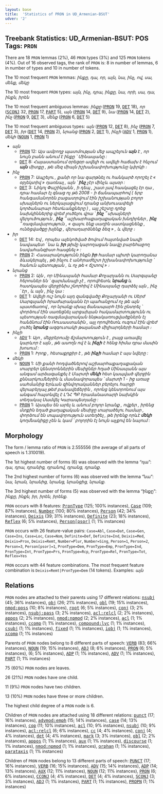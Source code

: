 ```yaml
---
layout: base
title:  'Statistics of PRON in UD_Armenian-BSUT'
udver: '2'
---
```


## Treebank Statistics: UD_Armenian-BSUT: POS Tags: `PRON`

There are 18 `PRON` lemmas (2%), 46 `PRON` types (3%) and 125 `PRON` tokens (4%).
Out of 16 observed tags, the rank of `PRON` is: 8 in number of lemmas, 6 in number of types and 10 in number of tokens.

The 10 most frequent `PRON` lemmas: <em>ինքը, դա, որ, այն, նա, ինչ, ով, սա, մենք, մեկը</em>

The 10 most frequent `PRON` types:  <em>այն, ինչ, դրա, ինքը, նա, որի, սա, դա, ինքն, իրեն</em>

The 10 most frequent ambiguous lemmas: <em>ինքը</em> (<tt><a href="hy_bsut-pos-PRON.html">PRON</a></tt> 19, <tt><a href="hy_bsut-pos-DET.html">DET</a></tt> 18), <em>որ</em> (<tt><a href="hy_bsut-pos-SCONJ.html">SCONJ</a></tt> 32, <tt><a href="hy_bsut-pos-PRON.html">PRON</a></tt> 17, <tt><a href="hy_bsut-pos-PART.html">PART</a></tt> 5), <em>այն</em> (<tt><a href="hy_bsut-pos-PRON.html">PRON</a></tt> 14, <tt><a href="hy_bsut-pos-DET.html">DET</a></tt> 9), <em>նա</em> (<tt><a href="hy_bsut-pos-PRON.html">PRON</a></tt> 14, <tt><a href="hy_bsut-pos-DET.html">DET</a></tt> 2), <em>ինչ</em> (<tt><a href="hy_bsut-pos-PRON.html">PRON</a></tt> 9, <tt><a href="hy_bsut-pos-DET.html">DET</a></tt> 3), <em>մենք</em> (<tt><a href="hy_bsut-pos-PRON.html">PRON</a></tt> 6, <tt><a href="hy_bsut-pos-DET.html">DET</a></tt> 5)

The 10 most frequent ambiguous types:  <em>այն</em> (<tt><a href="hy_bsut-pos-PRON.html">PRON</a></tt> 12, <tt><a href="hy_bsut-pos-DET.html">DET</a></tt> 8), <em>ինչ</em> (<tt><a href="hy_bsut-pos-PRON.html">PRON</a></tt> 7, <tt><a href="hy_bsut-pos-DET.html">DET</a></tt> 3), <em>իր</em> (<tt><a href="hy_bsut-pos-DET.html">DET</a></tt> 14, <tt><a href="hy_bsut-pos-PRON.html">PRON</a></tt> 2), <em>նրանց</em> (<tt><a href="hy_bsut-pos-PRON.html">PRON</a></tt> 2, <tt><a href="hy_bsut-pos-DET.html">DET</a></tt> 1), <em>ինչի</em> (<tt><a href="hy_bsut-pos-ADV.html">ADV</a></tt> 1, <tt><a href="hy_bsut-pos-PRON.html">PRON</a></tt> 1), <em>մեկի</em> (<tt><a href="hy_bsut-pos-NOUN.html">NOUN</a></tt> 1, <tt><a href="hy_bsut-pos-PRON.html">PRON</a></tt> 1)


* <em>այն</em>
  * <tt><a href="hy_bsut-pos-PRON.html">PRON</a></tt> 12: <em>Այս ամբողջ պատմության մեջ ապշելուն <b>այն</b> է , որ նույն բանն անում է ինքը ՝ Մինասյանը :</em>
  * <tt><a href="hy_bsut-pos-DET.html">DET</a></tt> 8: <em>Հայաստանում օրեցօր ավելի ու ավելի հաճախ է հնչում <b>այն</b> միտքը , թե մեզ միայն իշխանափոխությունը կփրկի ։</em>
* <em>ինչ</em>
  * <tt><a href="hy_bsut-pos-PRON.html">PRON</a></tt> 7: <em>Ապշելու , քանի որ նա զարթնել ու հանկարծ որոշել է « օբյեկտիվ » դառնալ , այն ՝ <b>ինչ</b> չէր մինչև այսօր :</em>
  * <tt><a href="hy_bsut-pos-DET.html">DET</a></tt> 3: <em>Նիկոլ Փաշինյանն , ի դեպ , շատ լավ հասկացել էր դա , դրա համար էլ գնաց ոչ թե 2008 - ի ճանապարհով ( երբ հանգամանորեն բացատրվում էին իշխանության բոլոր սխալներն ու ներկայացվում դրանց անխուսափելի կործանարար հետևանքները ) , այլ շեշտը դրեց նախկիններից վրեժ լուծելու վրա ՝ <b>ինչ</b> ՞ սխալների վերլուծություն , <b>ինչ</b> ՞ աշխարհաքաղաքական խնդիրներ , <b>ինչ</b> ՞ ռազմավարություն , « գալու ենք սաղին սատկացնենք , ունեցվածքը խլենք , վերադարձնենք ձեզ » , և վերջ ։</em>
* <em>իր</em>
  * <tt><a href="hy_bsut-pos-DET.html">DET</a></tt> 14: <em>Եվ , որպես ալեկոծված ծովում հայտնված նավի նավապետ ՝ նա և <b>իր</b> թիմը կարողացան նավը բարեհաջող նավահանգիստ հասցնել » :</em>
  * <tt><a href="hy_bsut-pos-PRON.html">PRON</a></tt> 2: <em>Հասարակությունն ինքն <b>իր</b> համար պիտի կարողանա ձևակերպել , թե ինչու է անհրաժեշտ իշխանափոխությունը ՝ հանուն պետության , և ոչ թե « ճշտով » ։</em>
* <em>նրանց</em>
  * <tt><a href="hy_bsut-pos-PRON.html">PRON</a></tt> 2: <em>Այն , որ Մինասյանի համար Քոչարյանն ու Սարգսյանը հերոսներ են ՝ զարմանալի չէ , որովհետև <b>նրանց</b> և հատկապես վերջինիս շնորհիվ է Մինասյանը դարձել այն , ինչ ՝ էր , և այն , ինչ կա :</em>
  * <tt><a href="hy_bsut-pos-DET.html">DET</a></tt> 1: <em>Ավելի ուշ նույն այդ զանգվածը Քոչարյանի ու Սերժ Սարգսյանի հրաժարականն էր պահանջում ոչ թե այն պատճառով , որ նրանք սխալ ճանապարհ էին ընտրել ՝ փորձում էին սառեցնել արցախյան հակամարտությունն ու պետության ռազմավարական ենթակառուցվածքներն էլ հանձնում էին Ռուսաստանին , այլ որովհետև ուզում էին վրեժ լուծել <b>նրանց</b> ազգուտակի թալանած միլիարդների համար ։</em>
* <em>ինչի</em>
  * <tt><a href="hy_bsut-pos-ADV.html">ADV</a></tt> 1: <em>Այո , մեջբերումը ճշմարտություն է , բայց առավել կարևոր է այն , թե ասողն ով է և <b>ինչի</b> է հենց հիմա դրա մասին խոսում :</em>
  * <tt><a href="hy_bsut-pos-PRON.html">PRON</a></tt> 1: <em>Իրոք , հետաքրքիր է , թե <b>ինչի</b> համար է այս նվերը :</em>
* <em>մեկի</em>
  * <tt><a href="hy_bsut-pos-NOUN.html">NOUN</a></tt> 1: <em>Մի քանի հոդվածներով աշխարհաքաղաքական տարբեր կենտրոններին մեսիջներ հղած Մինասյանն այս անգամ արձագանքել է Մարտի <b>մեկի</b> հետ կապված վերջին քննարկումներին և մասնավորապես ՝ մարտի 1 - ից առաջ սահմանից Երևան զինվորականներ բերելու հարցի վերաբերյալ թեժ բանավեճերին , որոնց կենտրոնում այս անգամ հայտնվել է ԼՂՀ ՊԲ հրամանատարի նախկին տեղակալ Սամվել Կարապետյանը :</em>
  * <tt><a href="hy_bsut-pos-PRON.html">PRON</a></tt> 1: <em>Այսպես են արել և անում բոլոր նրանք , ովքեր , իրենց մտքին եղած քաղաքական մեսիջը տարածելու համար , փորձում են տպավորություն ստեղծել , թե իրենք որևէ <b>մեկի</b> կողմնակիցը չեն և կամ ՝ բոլորին էլ նույն աչքով են նայում :</em>

## Morphology

The form / lemma ratio of `PRON` is 2.555556 (the average of all parts of speech is 1.310019).

The 1st highest number of forms (6) was observed with the lemma “դա”: <em>դա, դրա, դրանից, դրանով, դրանց, դրանք</em>.

The 2nd highest number of forms (6) was observed with the lemma “նա”: <em>նա, նրան, նրանից, նրանց, նրանցից, նրանք</em>.

The 3rd highest number of forms (5) was observed with the lemma “ինքը”: <em>ինքը, ինքն, իր, իրեն, իրենք</em>.

`PRON` occurs with 8 features: <tt><a href="hy_bsut-feat-PronType.html">PronType</a></tt> (125; 100% instances), <tt><a href="hy_bsut-feat-Case.html">Case</a></tt> (109; 87% instances), <tt><a href="hy_bsut-feat-Number.html">Number</a></tt> (100; 80% instances), <tt><a href="hy_bsut-feat-Person.html">Person</a></tt> (42; 34% instances), <tt><a href="hy_bsut-feat-Deixis.html">Deixis</a></tt> (39; 31% instances), <tt><a href="hy_bsut-feat-Definite.html">Definite</a></tt> (23; 18% instances), <tt><a href="hy_bsut-feat-Reflex.html">Reflex</a></tt> (6; 5% instances), <tt><a href="hy_bsut-feat-Person-psor.html">Person[psor]</a></tt> (1; 1% instances)

`PRON` occurs with 26 feature-value pairs: `Case=Abl`, `Case=Dat`, `Case=Gen`, `Case=Ins`, `Case=Loc`, `Case=Nom`, `Definite=Def`, `Definite=Ind`, `Deixis=Med`, `Deixis=Prox`, `Deixis=Remt`, `Number=Plur`, `Number=Sing`, `Person=1`, `Person=2`, `Person=3`, `Person[psor]=1`, `PronType=Dem`, `PronType=Emp`, `PronType=Ind`, `PronType=Int`, `PronType=Prs`, `PronType=Rcp`, `PronType=Rel`, `PronType=Tot`, `Reflex=Yes`

`PRON` occurs with 44 feature combinations.
The most frequent feature combination is `Deixis=Remt|PronType=Dem` (14 tokens).
Examples: <em>այն</em>


## Relations

`PRON` nodes are attached to their parents using 17 different relations: <tt><a href="hy_bsut-dep-nsubj.html">nsubj</a></tt> (45; 36% instances), <tt><a href="hy_bsut-dep-obj.html">obj</a></tt> (26; 21% instances), <tt><a href="hy_bsut-dep-obl.html">obl</a></tt> (19; 15% instances), <tt><a href="hy_bsut-dep-nmod-poss.html">nmod:poss</a></tt> (10; 8% instances), <tt><a href="hy_bsut-dep-root.html">root</a></tt> (6; 5% instances), <tt><a href="hy_bsut-dep-conj.html">conj</a></tt> (3; 2% instances), <tt><a href="hy_bsut-dep-nsubj-pass.html">nsubj:pass</a></tt> (3; 2% instances), <tt><a href="hy_bsut-dep-acl-relcl.html">acl:relcl</a></tt> (2; 2% instances), <tt><a href="hy_bsut-dep-appos.html">appos</a></tt> (2; 2% instances), <tt><a href="hy_bsut-dep-nmod-npmod.html">nmod:npmod</a></tt> (2; 2% instances), <tt><a href="hy_bsut-dep-acl.html">acl</a></tt> (1; 1% instances), <tt><a href="hy_bsut-dep-ccomp.html">ccomp</a></tt> (1; 1% instances), <tt><a href="hy_bsut-dep-compound-lvc.html">compound:lvc</a></tt> (1; 1% instances), <tt><a href="hy_bsut-dep-csubj.html">csubj</a></tt> (1; 1% instances), <tt><a href="hy_bsut-dep-fixed.html">fixed</a></tt> (1; 1% instances), <tt><a href="hy_bsut-dep-iobj.html">iobj</a></tt> (1; 1% instances), <tt><a href="hy_bsut-dep-xcomp.html">xcomp</a></tt> (1; 1% instances)

Parents of `PRON` nodes belong to 8 different parts of speech: <tt><a href="hy_bsut-pos-VERB.html">VERB</a></tt> (83; 66% instances), <tt><a href="hy_bsut-pos-NOUN.html">NOUN</a></tt> (19; 15% instances), <tt><a href="hy_bsut-pos-ADJ.html">ADJ</a></tt> (8; 6% instances), <tt><a href="hy_bsut-pos-PRON.html">PRON</a></tt> (6; 5% instances),  (6; 5% instances), <tt><a href="hy_bsut-pos-ADP.html">ADP</a></tt> (1; 1% instances), <tt><a href="hy_bsut-pos-ADV.html">ADV</a></tt> (1; 1% instances), <tt><a href="hy_bsut-pos-PART.html">PART</a></tt> (1; 1% instances)

75 (60%) `PRON` nodes are leaves.

26 (21%) `PRON` nodes have one child.

11 (9%) `PRON` nodes have two children.

13 (10%) `PRON` nodes have three or more children.

The highest child degree of a `PRON` node is 6.

Children of `PRON` nodes are attached using 18 different relations: <tt><a href="hy_bsut-dep-punct.html">punct</a></tt> (17; 16% instances), <tt><a href="hy_bsut-dep-advmod-emph.html">advmod:emph</a></tt> (15; 14% instances), <tt><a href="hy_bsut-dep-case.html">case</a></tt> (14; 13% instances), <tt><a href="hy_bsut-dep-cop.html">cop</a></tt> (11; 10% instances), <tt><a href="hy_bsut-dep-acl.html">acl</a></tt> (10; 9% instances), <tt><a href="hy_bsut-dep-nsubj.html">nsubj</a></tt> (10; 9% instances), <tt><a href="hy_bsut-dep-acl-relcl.html">acl:relcl</a></tt> (6; 6% instances), <tt><a href="hy_bsut-dep-cc.html">cc</a></tt> (4; 4% instances), <tt><a href="hy_bsut-dep-conj.html">conj</a></tt> (4; 4% instances), <tt><a href="hy_bsut-dep-det.html">det</a></tt> (4; 4% instances), <tt><a href="hy_bsut-dep-mark.html">mark</a></tt> (3; 3% instances), <tt><a href="hy_bsut-dep-obl.html">obl</a></tt> (2; 2% instances), <tt><a href="hy_bsut-dep-appos.html">appos</a></tt> (1; 1% instances), <tt><a href="hy_bsut-dep-aux.html">aux</a></tt> (1; 1% instances), <tt><a href="hy_bsut-dep-discourse.html">discourse</a></tt> (1; 1% instances), <tt><a href="hy_bsut-dep-nmod-npmod.html">nmod:npmod</a></tt> (1; 1% instances), <tt><a href="hy_bsut-dep-orphan.html">orphan</a></tt> (1; 1% instances), <tt><a href="hy_bsut-dep-parataxis.html">parataxis</a></tt> (1; 1% instances)

Children of `PRON` nodes belong to 13 different parts of speech: <tt><a href="hy_bsut-pos-PUNCT.html">PUNCT</a></tt> (17; 16% instances), <tt><a href="hy_bsut-pos-VERB.html">VERB</a></tt> (16; 15% instances), <tt><a href="hy_bsut-pos-ADV.html">ADV</a></tt> (15; 14% instances), <tt><a href="hy_bsut-pos-ADP.html">ADP</a></tt> (14; 13% instances), <tt><a href="hy_bsut-pos-AUX.html">AUX</a></tt> (12; 11% instances), <tt><a href="hy_bsut-pos-NOUN.html">NOUN</a></tt> (12; 11% instances), <tt><a href="hy_bsut-pos-PRON.html">PRON</a></tt> (6; 6% instances), <tt><a href="hy_bsut-pos-CCONJ.html">CCONJ</a></tt> (4; 4% instances), <tt><a href="hy_bsut-pos-DET.html">DET</a></tt> (4; 4% instances), <tt><a href="hy_bsut-pos-SCONJ.html">SCONJ</a></tt> (3; 3% instances), <tt><a href="hy_bsut-pos-ADJ.html">ADJ</a></tt> (1; 1% instances), <tt><a href="hy_bsut-pos-PART.html">PART</a></tt> (1; 1% instances), <tt><a href="hy_bsut-pos-PROPN.html">PROPN</a></tt> (1; 1% instances)

